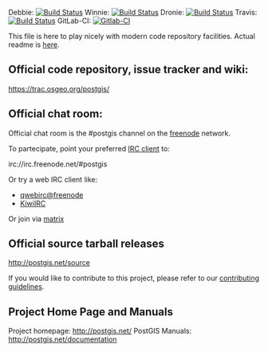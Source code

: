 Debbie:
   [![Build Status](https://debbie.postgis.net/buildStatus/icon?job=PostGIS_2.5)](https://debbie.postgis.net/view/PostGIS/job/PostGIS_2.5/)
Winnie:
 [![Build Status](https://debbie.postgis.net:444/buildStatus/icon?job=PostGIS_2.5)](https://debbie.postgis.net:444/view/PostGIS/job/PostGIS_2.5/)
Dronie:
 [![Build Status](https://drone.osgeo.org/api/badges/postgis/postgis/status.svg?branch=svn-2.5)](https://drone.osgeo.org/postgis/postgis?branch=svn-2.5)
Travis:
 [![Build Status](https://secure.travis-ci.org/postgis/postgis.svg)](http://travis-ci.org/postgis/postgis)
GitLab-CI:
 [![Gitlab-CI](https://gitlab.com/postgis/postgis/badges/svn-2.5/build.svg)](https://gitlab.com/postgis/postgis/commits/svn-2.5)

This file is here to play nicely with modern code repository facilities.
Actual readme is [here](README.postgis).

## Official code repository, issue tracker and wiki:
https://trac.osgeo.org/postgis/

## Official chat room:

Official chat room is the #postgis channel on the
[freenode](https://freenode.net) network.

To partecipate, point your preferred
[IRC client](https://en.wikipedia.org/wiki/Comparison_of_Internet_Relay_Chat_clients)
to:

 irc://irc.freenode.net/#postgis

Or try a web IRC client like:
 - [qwebirc@freenode](https://webchat.freenode.net/?channels=#postgis)
 - [KiwiIRC](https://kiwiirc.com/client/irc.freenode.net/#postgis)

Or join via [matrix](https://matrix.to/#/#postgis:matrix.org)

## Official source tarball releases

http://postgis.net/source

If you would like to contribute to this project, please refer to our
[contributing guidelines](CONTRIBUTING.md).

## Project Home Page and Manuals
Project homepage: http://postgis.net/
PostGIS Manuals: http://postgis.net/documentation
